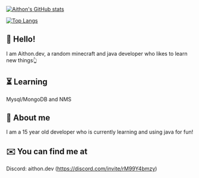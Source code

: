 
[![Aithon's GitHub stats](https://github-readme-stats.vercel.app/api?username=aithondev)](https://github.com/anuraghazra/github-readme-stats)

[![Top Langs](https://github-readme-stats.vercel.app/api/top-langs/?username=aithondev)](https://github.com/anuraghazra/github-readme-stats)

 ## 👀 Hello! 
 
 I am Aithon.dev, a random minecraft and java developer who likes to learn new things👆

 ## ⏳️ Learning

 Mysql/MongoDB and NMS

 ## 📌 About me

 I am a 15 year old developer who is currently learning and using java for fun! 

 ## ✉️ You can find me at

 Discord: aithon.dev (https://discord.com/invite/rM99Y4bmzy)



 

 
 
